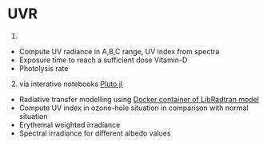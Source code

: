 # UVR
1. 
- Compute UV radiance in A,B,C range, UV index from spectra
- Exposure time to reach a sufficient dose Vitamin-D
- Photolysis rate 

2. via interative notebooks [Pluto.jl](https://github.com/fonsp/Pluto.jl)
- Radiative transfer modelling using [Docker container of LibRadtran model](https://hub.docker.com/u/siarhei)
- Compute UV index in ozone-hole situation in comparison with normal situation
- Erythemal weighted irradiance 
- Spectral irradiance for different albedo values
